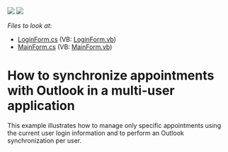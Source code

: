 <!-- default badges list -->
[![](https://img.shields.io/badge/Open_in_DevExpress_Support_Center-FF7200?style=flat-square&logo=DevExpress&logoColor=white)](https://supportcenter.devexpress.com/ticket/details/E699)
[![](https://img.shields.io/badge/📖_How_to_use_DevExpress_Examples-e9f6fc?style=flat-square)](https://docs.devexpress.com/GeneralInformation/403183)
<!-- default badges end -->
<!-- default file list -->
*Files to look at*:

* [LoginForm.cs](./CS/LoginForm.cs) (VB: [LoginForm.vb](./VB/LoginForm.vb))
* [MainForm.cs](./CS/MainForm.cs) (VB: [MainForm.vb](./VB/MainForm.vb))
<!-- default file list end -->
# How to synchronize appointments with Outlook in a multi-user application


<p>This example illustrates how to manage only specific appointments using the current user login information and to perform an Outlook synchronization per user.</p>

<br/>


